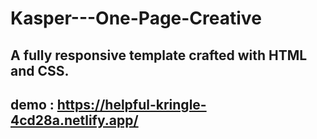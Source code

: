 # Kasper---One-Page-Creative
## A fully responsive template crafted with HTML and CSS.
## demo : https://helpful-kringle-4cd28a.netlify.app/

